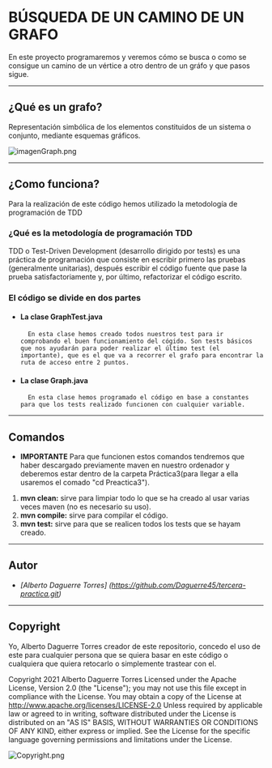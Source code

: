 
# BÚSQUEDA DE UN CAMINO DE UN GRAFO #
En este proyecto programaremos y veremos cómo se busca o como se consigue un camino de un vértice a otro dentro de un gráfo y que pasos sigue.

___
## ¿Qué es un grafo? ##
Representación simbólica de los elementos constituidos de un 
sistema o conjunto, mediante esquemas gráficos.

![imagenGraph.png](../tercera-practica/imagenGraph.png)

___
## ¿Como funciona? ##
Para la realización de este código hemos utilizado la metodología de programación de TDD
### ¿Qué es la metodología de programación TDD ###
TDD o Test-Driven Development (desarrollo dirigido por tests) es una práctica de programación que consiste en escribir primero las pruebas (generalmente unitarias), después escribir el código fuente que pase la prueba satisfactoriamente y, por último, refactorizar el código escrito.
### El código se divide en dos partes ###
- #### La clase GraphTest.java #### 
        En esta clase hemos creado todos nuestros test para ir comprobando el buen funcionamiento del cógido. Son tests básicos que nos ayudarán para poder realizar el último test (el importante), que es el que va a recorrer el grafo para encontrar la ruta de acceso entre 2 puntos.
- #### La clase Graph.java ####
        En esta clase hemos programado el código en base a constantes para que los tests realizado funcionen con cualquier variable.

___
## Comandos ##
* **IMPORTANTE** Para que funcionen estos comandos tendremos que haber descargado previamente maven en nuestro ordenador y deberemos estar dentro de la carpeta Práctica3(para llegar a ella usaremos el comado "cd Preactica3").
1. **mvn clean:** sirve para limpiar todo lo que se ha creado al usar varias veces maven (no es necesario su uso).
2. **mvn compile:** sirve para compilar el código.
3. **mvn test:** sirve para que se realicen todos los tests que se hayam creado.

___
## Autor
* *[Alberto Daguerre Torres]
(https://github.com/Daguerre45/tercera-practica.git)*
___
## Copyright
Yo, Alberto Daguerre Torres creador
de este repositorio, concedo el uso
de este para cualquier persona que 
se quiera basar en este código o 
cualquiera que quiera retocarlo o 
simplemente trastear con el.

Copyright 2021 Alberto Daguerre Torres
Licensed under the Apache License, Version 2.0 (the "License");
you may not use this file except in compliance with the License.
You may obtain a copy of the License at
http://www.apache.org/licenses/LICENSE-2.0
Unless required by applicable law or agreed to in writing, 
software
distributed under the License is distributed on an "AS IS" BASIS,
WITHOUT WARRANTIES OR CONDITIONS OF ANY KIND, either express or 
implied.
See the License for the specific language governing permissions 
and
limitations under the License.


![Copyright.png](../tercera-practica/Copyright.png)
